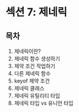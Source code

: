 # 섹션 7: 제네릭
## 목차
1. 제네릭이란?
2. 제네릭 함수 생성하기
3. 제약 조건 작업하기
4. 다른 제네릭 함수
5. keyof 제약 조건
6. 제네릭 클래스
7. 제네릭 유틸리티 타입
8. 제네릭 타입 vs 유니언 타입